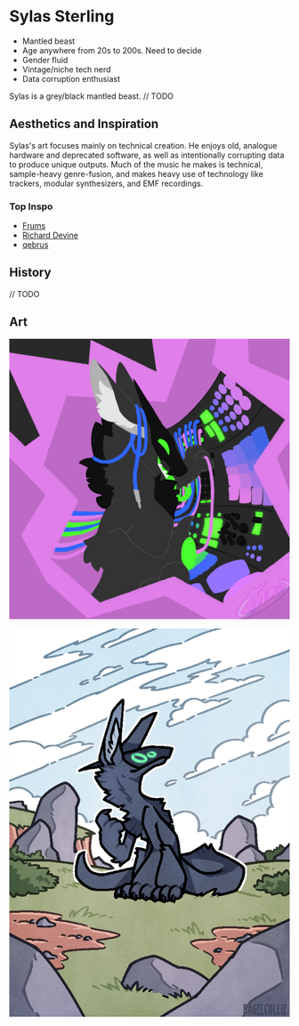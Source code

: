 # Sylas Sterling

- Mantled beast
- Age anywhere from 20s to 200s. Need to decide
- Gender fluid
- Vintage/niche tech nerd
- Data corruption enthusiast

Sylas is a grey/black mantled beast. // TODO

## Aesthetics and Inspiration

Sylas's art focuses mainly on technical creation. He enjoys old, analogue hardware and deprecated software, as well as intentionally corrupting data to produce unique outputs. Much of the music he makes is technical, sample-heavy genre-fusion, and makes heavy use of technology like trackers, modular synthesizers, and EMF recordings.

### Top Inspo

- [Frums](https://soundcloud.com/frums)
- [Richard Devine](https://twitter.com/RichardDevine)
- [qebrus](https://open.spotify.com/artist/1Z2PmjLduWIJxXbk8TlDoK)

## History

 // TODO

## Art

![Art of Sylas by dividedanimus](../imgs/sylas/dividedanimus.png)

![Art of Sylas by bagelcollie](../imgs/sylas/bagelcollie.png)
